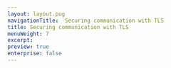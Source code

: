 ```yaml
---
layout: layout.pug
navigationTitle:  Securing communication with TLS
title: Securing communication with TLS
menuWeight: 7
excerpt:
preview: true
enterprise: false
---
```

